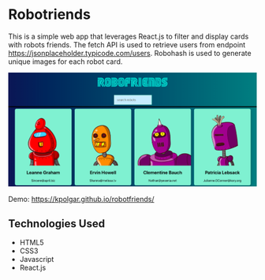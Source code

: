 # Robotriends
This is a simple web app that leverages React.js to filter and display cards with robots friends.  The fetch API is used to retrieve users from endpoint https://jsonplaceholder.typicode.com/users. Robohash is used to generate unique images for each robot card.
 
![picture of the app](https://github.com/kpolgar/robotfriends/blob/gh-pages/robotfriends.png)


Demo:
https://kpolgar.github.io/robotfriends/

## Technologies Used
* HTML5
* CSS3
* Javascript
* React.js
